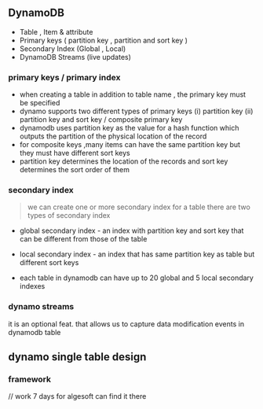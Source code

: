 ## DynamoDB 

- Table , Item & attribute
- Primary keys (  partition key , partition and sort key  )
- Secondary Index (Global , Local)
- DynamoDB Streams (live updates)


### primary keys / primary index 

- when creating a table in addition to table name , the primary key must be specified 
- dynamo supports two different types of primary keys (i) partition key (ii) partition key and sort key / composite primary key  
- dynamodb uses partition key as the value for a hash function which outputs the partition of the physical location of the record 
- for composite keys ,many items can have the same partition key but they must have different sort keys
- partition key determines the location of the records and sort key determines the sort order of them


### secondary index 

> we can create one or more secondary index for a table 
there are two types of secondary index 

- global secondary index - an index with partition key and sort key that can be different from those of the table 

- local secondary index - an index that has same partition key as table but different sort keys 

- each table in dynamodb can have up to 20 global and 5 local secondary indexes 


### dynamo streams 

it is an optional feat. that allows us to capture data modification events in dynamodb table 



## dynamo single table design

### framework 

// work 7 days for algesoft can find it there 